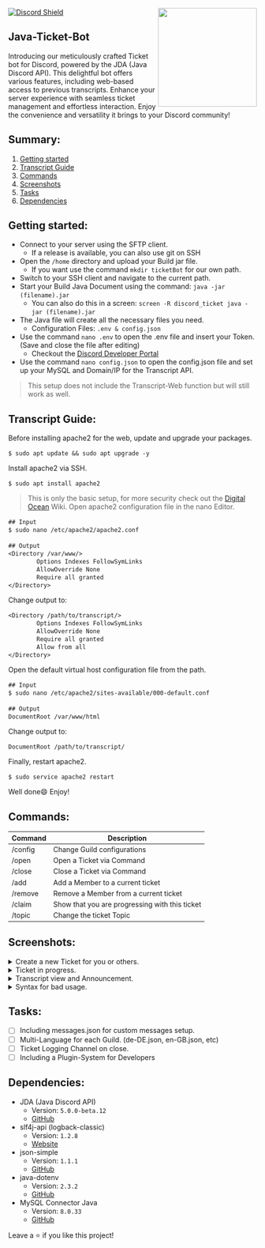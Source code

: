 <code><img align="right" src="https://cdn.discordapp.com/avatars/1024758270327533628/24e01d61e543269a5f5b754375bfade7.png?size=2048" height="200" width="200"></code>
[![Discord Shield](https://discordapp.com/api/guilds/1013213427843485817/widget.png?style=shield)](https://discord.gg/V6KB4kQnKc)
## Java-Ticket-Bot
Introducing our meticulously crafted Ticket bot for Discord, powered by the JDA (Java Discord API). This delightful bot offers various features, including web-based access to previous transcripts. Enhance your server experience with seamless ticket management and effortless interaction. Enjoy the convenience and versatility it brings to your Discord community!


## Summary:
1. [Getting started](#getting-started)
2. [Transcript Guide](#transcript-guide)
3. [Commands](#commands)
4. [Screenshots](#screenshots)
5. [Tasks](#tasks)
6. [Dependencies](#dependencies)

## Getting started:
* Connect to your server using the SFTP client.
  * If a release is available, you can also use git on SSH
* Open the `/home` directory and upload your Build jar file.
  * If you want use the command `mkdir ticketBot` for our own path.
* Switch to your SSH client and navigate to the current path.
* Start your Build Java Document using the command: `java -jar (filename).jar`
  * You can also do this in a screen: `screen -R discord_ticket java -jar (filename).jar`
* The Java file will create all the necessary files you need.
  * Configuration Files: `.env & config.json`
* Use the command `nano .env` to open the .env file and insert your Token. (Save and close the file after editing)
  * Checkout the [Discord Developer Portal](https://discord.com/developers/docs/getting-started) 
* Use the command `nano config.json` to open the config.json file and set up your MySQL and Domain/IP for the Transcript API.

> This setup does not include the Transcript-Web function but will still work as well.

## Transcript Guide:
Before installing apache2 for the web, update and upgrade your packages.
```ssh
$ sudo apt update && sudo apt upgrade -y
```
Install apache2 via SSH.
```ssh
$ sudo apt install apache2
```
> This is only the basic setup, for more security check out the [Digital Ocean](https://www.digitalocean.com/community/tutorials/how-to-install-the-apache-web-server-on-ubuntu-20-04) Wiki.
Open apache2 configuration file in the nano Editor.
```ssh
## Input
$ sudo nano /etc/apache2/apache2.conf

## Output
<Directory /var/www/>
        Options Indexes FollowSymLinks
        AllowOverride None
        Require all granted
</Directory>
```
Change output to:
```ssh
<Directory /path/to/transcript/>
        Options Indexes FollowSymLinks
        AllowOverride None
        Require all granted
        Allow from all
</Directory>
```
Open the default virtual host configuration file from the path.
```ssh
## Input
$ sudo nano /etc/apache2/sites-available/000-default.conf

## Output
DocumentRoot /var/www/html
```
Change output to:
```ssh
DocumentRoot /path/to/transcript/
```
Finally, restart apache2.
```ssh
$ sudo service apache2 restart
```
Well done😄 Enjoy!

## Commands:
Command       | Description
------------- | -------------
/config       | Change Guild configurations
/open         | Open a Ticket via Command
/close        | Close a Ticket via Command
/add          | Add a Member to a current ticket
/remove       | Remove a Member from a current ticket
/claim        | Show that you are progressing with this ticket
/topic        | Change the ticket Topic

## Screenshots:
<details> <summary>Create a new Ticket for you or others.</summary>
 <img align="middle" src="https://github.com/DevChewbacca/Java-Ticket-Bot/blob/main/images/create-ticket.png" height="200">
 <img align="middle" src="https://github.com/DevChewbacca/Java-Ticket-Bot/blob/main/images/create-for-others.png" height="200">
</details>
<details> <summary>Ticket in progress.</summary>
 <img align="middle" src="https://github.com/DevChewbacca/Java-Ticket-Bot/blob/main/images/ticket-progress.png" height="200">
 <img align="middle" src="https://github.com/DevChewbacca/Java-Ticket-Bot/blob/main/images/ticket-topic.png" height="200">
 <img align="middle" src="https://github.com/DevChewbacca/Java-Ticket-Bot/blob/main/images/add-remove-member.png" height="200">
</details>
<details> <summary>Transcript view and Announcement.</summary>
 <img align="middle" src="https://github.com/DevChewbacca/Java-Ticket-Bot/blob/main/images/dm-transcript.png" height="200">
 <img align="middle" src="https://github.com/DevChewbacca/Java-Ticket-Bot/blob/main/images/web-transcript-view.png" height="200">
</details>
<details> <summary>Syntax for bad usage.</summary>
 <img align="middle" src="https://github.com/DevChewbacca/Java-Ticket-Bot/blob/main/images/not-in-ticket.png" height="200">
</details>

## Tasks:
* [ ] Including messages.json for custom messages setup.
* [ ] Multi-Language for each Guild. (de-DE.json, en-GB.json, etc)
* [ ] Ticket Logging Channel on close.
* [ ] Including a Plugin-System for Developers

## Dependencies:
  * JDA (Java Discord API)
    * Version: `5.0.0-beta.12`
    * [GitHub](https://github.com/discord-jda/JDA)
  * slf4j-api (logback-classic)
    * Version: `1.2.8` 
    * [Website](https://www.slf4j.org/)
  * json-simple
    * Version: `1.1.1`
    * [GitHub](https://github.com/fangyidong/json-simple)
  * java-dotenv
    * Version: `2.3.2`
    * [GitHub](https://github.com/fangyidong/json-simple) 
  * MySQL Connector Java
    * Version: `8.0.33`
    * [GitHub](https://github.com/mysql/mysql-connector-j)


Leave a ⭐️ if you like this project!
